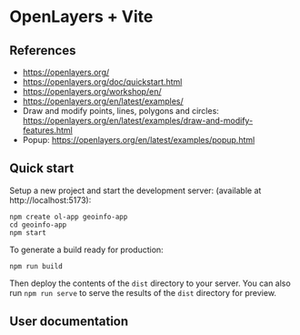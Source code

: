 # OpenLayers + Vite

## References

- https://openlayers.org/  
- https://openlayers.org/doc/quickstart.html 
- https://openlayers.org/workshop/en/ 
- https://openlayers.org/en/latest/examples/ 
- Draw and modify points, lines, polygons and circles: 
  https://openlayers.org/en/latest/examples/draw-and-modify-features.html 
- Popup: https://openlayers.org/en/latest/examples/popup.html 


## Quick start

Setup a new project and start the development server:
(available at http://localhost:5173):

    npm create ol-app geoinfo-app
    cd geoinfo-app
    npm start

To generate a build ready for production:

    npm run build

Then deploy the contents of the `dist` directory to your server.  You can also run `npm run serve` to serve the results of the `dist` directory for preview.


## User documentation


